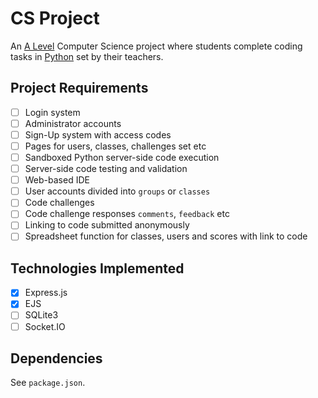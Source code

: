 # CS Project
An [A Level][alevel] Computer Science project where students complete coding tasks in [Python][python] set by their teachers.

## Project Requirements
- [ ] Login system
- [ ] Administrator accounts
- [ ] Sign-Up system with access codes
- [ ] Pages for users, classes, challenges set etc
- [ ] Sandboxed Python server-side code execution
- [ ] Server-side code testing and validation
- [ ] Web-based IDE
- [ ] User accounts divided into `groups` or `classes`
- [ ] Code challenges
- [ ] Code challenge responses `comments`, `feedback` etc
- [ ] Linking to code submitted anonymously
- [ ] Spreadsheet function for classes, users and scores with link to code

## Technologies Implemented
- [x] Express.js
- [x] EJS
- [ ] SQLite3
- [ ] Socket.IO

## Dependencies
See `package.json`.

[alevel]: https://en.wikipedia.org/wiki/GCE_Advanced_Level
[python]: https://www.python.org/
